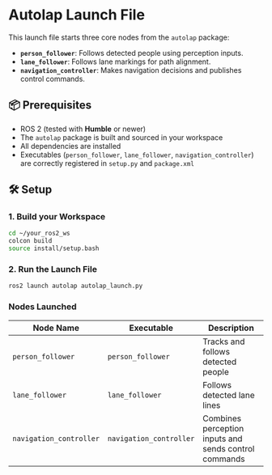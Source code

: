 # Autolap Launch File

This launch file starts three core nodes from the `autolap` package:

- **`person_follower`**: Follows detected people using perception inputs.
- **`lane_follower`**: Follows lane markings for path alignment.
- **`navigation_controller`**: Makes navigation decisions and publishes control commands.

## 📦 Prerequisites

- ROS 2 (tested with **Humble** or newer)
- The `autolap` package is built and sourced in your workspace
- All dependencies are installed
- Executables (`person_follower`, `lane_follower`, `navigation_controller`) are correctly registered in `setup.py` and `package.xml`

## 🛠️ Setup

### 1. Build your Workspace

```bash
cd ~/your_ros2_ws
colcon build
source install/setup.bash
```

### 2. Run the Launch File

```bash 
ros2 launch autolap autolap_launch.py
```


### Nodes Launched
| Node Name               | Executable             | Description                                        |
|-------------------------|------------------------|----------------------------------------------------|
| `person_follower`       | `person_follower`      | Tracks and follows detected people                 |
| `lane_follower`         | `lane_follower`        | Follows detected lane lines                        |
| `navigation_controller` | `navigation_controller`| Combines perception inputs and sends control commands|
